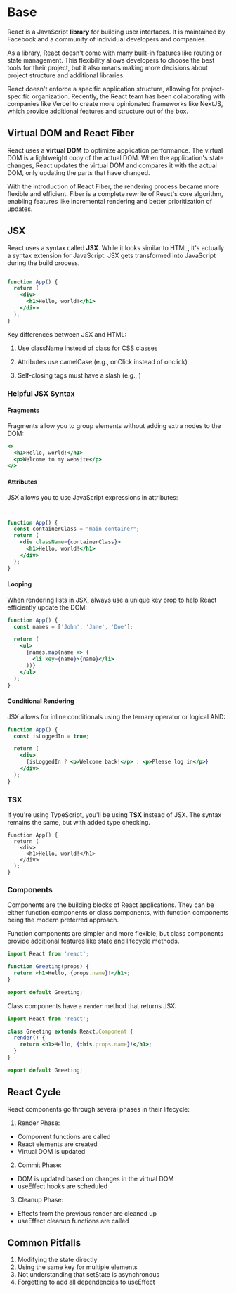 # Base

React is a JavaScript **library** for building user interfaces. It is maintained by Facebook and a community of individual developers and companies.

As a library, React doesn't come with many built-in features like routing or state management. This flexibility allows developers to choose the best tools for their project, but it also means making more decisions about project structure and additional libraries.

React doesn't enforce a specific application structure, allowing for project-specific organization. Recently, the React team has been collaborating with companies like Vercel to create more opinionated frameworks like NextJS, which provide additional features and structure out of the box.

## Virtual DOM and React Fiber

React uses a **virtual DOM** to optimize application performance. The virtual DOM is a lightweight copy of the actual DOM. When the application's state changes, React updates the virtual DOM and compares it with the actual DOM, only updating the parts that have changed.

With the introduction of React Fiber, the rendering process became more flexible and efficient. Fiber is a complete rewrite of React's core algorithm, enabling features like incremental rendering and better prioritization of updates.

## JSX

React uses a syntax called **JSX**. While it looks similar to HTML, it's actually a syntax extension for JavaScript. JSX gets transformed into JavaScript during the build process.

```jsx

function App() {
  return (
    <div>
      <h1>Hello, world!</h1>
    </div>
  );
}

```

Key differences between JSX and HTML:

1. Use className instead of class for CSS classes

2. Attributes use camelCase (e.g., onClick instead of onclick)

3. Self-closing tags must have a slash (e.g., <img />)

### Helpful JSX Syntax

#### Fragments

Fragments allow you to group elements without adding extra nodes to the DOM:


```jsx
<>
  <h1>Hello, world!</h1>
  <p>Welcome to my website</p>
</>
```

#### Attributes

JSX allows you to use JavaScript expressions in attributes:


```jsx


function App() {
  const containerClass = "main-container";
  return (
    <div className={containerClass}>
      <h1>Hello, world!</h1>
    </div>
  );
}

```

#### Looping

When rendering lists in JSX, always use a unique key prop to help React efficiently update the DOM:

```jsx
function App() {
  const names = ['John', 'Jane', 'Doe'];

  return (
    <ul>
      {names.map(name => (
        <li key={name}>{name}</li>
      ))}
    </ul>
  );
}
```

#### Conditional Rendering

JSX allows for inline conditionals using the ternary operator or logical AND:

```jsx
function App() {
  const isLoggedIn = true;

  return (
    <div>
      {isLoggedIn ? <p>Welcome back!</p> : <p>Please log in</p>}
    </div>
  );
}
```

### TSX

If you're using TypeScript, you'll be using **TSX** instead of JSX. The syntax remains the same, but with added type checking.

```tsx
function App() {
  return (
    <div>
      <h1>Hello, world!</h1>
    </div>
  );
}
```

### Components

Components are the building blocks of React applications. They can be either function components or class components, with function components being the modern preferred approach.

Function components are simpler and more flexible, but class components provide additional features like state and lifecycle methods.

```jsx
import React from 'react';

function Greeting(props) {
  return <h1>Hello, {props.name}!</h1>;
}

export default Greeting;
```

Class components have a `render` method that returns JSX:

```jsx
import React from 'react';

class Greeting extends React.Component {
  render() {
    return <h1>Hello, {this.props.name}!</h1>;
  }
}

export default Greeting;
```


## React Cycle

React components go through several phases in their lifecycle:

1. Render Phase:
  - Component functions are called
  - React elements are created
  - Virtual DOM is updated

2. Commit Phase:
  - DOM is updated based on changes in the virtual DOM
  - useEffect hooks are scheduled

3. Cleanup Phase:
  - Effects from the previous render are cleaned up
  - useEffect cleanup functions are called

## Common Pitfalls

1. Modifying the state directly
2. Using the same key for multiple elements
3. Not understanding that setState is asynchronous
4. Forgetting to add all dependencies to useEffect